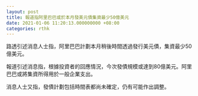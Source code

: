 ```yaml
---
layout: post
title: 報道指阿里巴巴或於本月發美元債集資最少50億美元
date: 2021-01-06 11:20:13.000000000 +08:00
categories: rthk
---
```


路透引述消息人士指，阿里巴巴計劃本月稍後時間透過發行美元債，集資最少50億美元。

報道引述消息指，根據投資者的回應情況，今次發債規模或達到80億美元。阿里巴巴或將集資所得用於一般企業支出。

消息人士又指，發債計劃包括時間表都尚未確定，仍有可能作出調整。
